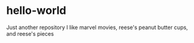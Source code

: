 # hello-world
Just another repository
I like marvel movies, reese's peanut butter cups, and reese's pieces
